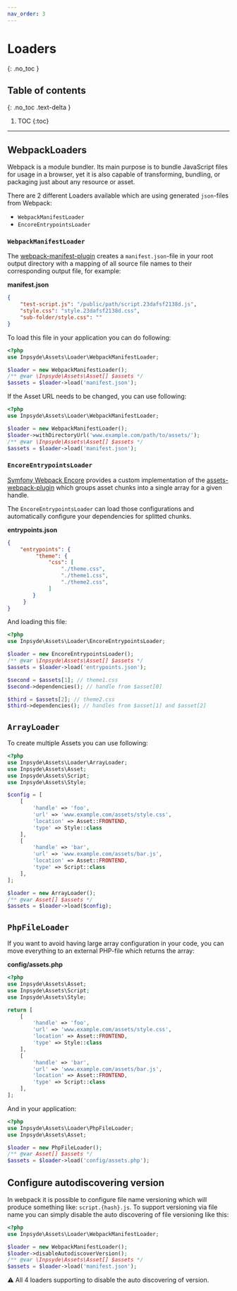 ```yaml
---
nav_order: 3
---
```

# Loaders
{: .no_toc }
## Table of contents
{: .no_toc .text-delta }
1. TOC
{:toc}
---

## WebpackLoaders
Webpack is a module bundler. Its main purpose is to bundle JavaScript files for usage in a browser, yet it is also capable of transforming, bundling, or packaging just about any resource or asset.

There are 2 different Loaders available which are using generated `json`-files from Webpack:

- `WebpackManifestLoader`
- `EncoreEntrypointsLoader`

### `WebpackManifestLoader`
The [webpack-manifest-plugin](https://www.npmjs.com/package/webpack-manifest-plugin) creates a `manifest.json`-file in your root output directory with a mapping of all source file names to their corresponding output file, for example:

**manifest.json**
```json
{
    "test-script.js": "/public/path/script.23dafsf2138d.js",
    "style.css": "style.23dafsf2138d.css",
    "sub-folder/style.css": ""
}
```

To load this file in your application you can do following:

```php
<?php
use Inpsyde\Assets\Loader\WebpackManifestLoader;

$loader = new WebpackManifestLoader();
/** @var \Inpsyde\Assets\Asset[] $assets */
$assets = $loader->load('manifest.json');
```

If the Asset URL needs to be changed, you can use following:

```php
<?php
use Inpsyde\Assets\Loader\WebpackManifestLoader;

$loader = new WebpackManifestLoader();
$loader->withDirectoryUrl('www.example.com/path/to/assets/');
/** @var \Inpsyde\Assets\Asset[] $assets */
$assets = $loader->load('manifest.json');
```

### `EncoreEntrypointsLoader`

[Symfony Webpack Encore](https://symfony.com/doc/current/frontend.html) provides a custom implementation of the [assets-webpack-plugin](https://www.npmjs.com/package/assets-webpack-plugin) which groups asset chunks into a single array for a given handle.

The `EncoreEntrypointsLoader` can load those configurations and automatically configure your dependencies for splitted chunks.

**entrypoints.json**

```json
{
    "entrypoints": {
         "theme": {
             "css": [
                 "./theme.css",
                 "./theme1.css",
                 "./theme2.css",
             ]
        }
     }
}
```

And loading this file:

```php
<?php
use Inpsyde\Assets\Loader\EncoreEntrypointsLoader;

$loader = new EncoreEntrypointsLoader();
/** @var \Inpsyde\Assets\Asset[] $assets */
$assets = $loader->load('entrypoints.json');

$second = $assets[1]; // theme1.css
$second->dependencies(); // handle from $asset[0]

$third = $assets[2]; // theme2.css
$third->dependencies(); // handles from $asset[1] and $asset[2]
```


## `ArrayLoader`

To create multiple Assets you can use following:

```php
<?php
use Inpsyde\Assets\Loader\ArrayLoader;
use Inpsyde\Assets\Asset;
use Inpsyde\Assets\Script;
use Inpsyde\Assets\Style;

$config = [
    [
        'handle' => 'foo',
        'url' => 'www.example.com/assets/style.css',
        'location' => Asset::FRONTEND,
        'type' => Style::class
    ],
    [
        'handle' => 'bar',
        'url' => 'www.example.com/assets/bar.js',
        'location' => Asset::FRONTEND,
        'type' => Script::class
    ],
];

$loader = new ArrayLoader();
/** @var Asset[] $assets */
$assets = $loader->load($config);
```

## `PhpFileLoader`

If you want to avoid having large array configuration in your code, you can move everything to an external PHP-file which returns the array:

**config/assets.php**
```php
<?php
use Inpsyde\Assets\Asset;
use Inpsyde\Assets\Script;
use Inpsyde\Assets\Style;

return [
    [
		'handle' => 'foo',
		'url' => 'www.example.com/assets/style.css',
		'location' => Asset::FRONTEND,
		'type' => Style::class
    ],
    [
		'handle' => 'bar',
		'url' => 'www.example.com/assets/bar.js',
		'location' => Asset::FRONTEND,
		'type' => Script::class
    ],
];
```

And in your application:

```php
<?php
use Inpsyde\Assets\Loader\PhpFileLoader;
use Inpsyde\Assets\Asset;

$loader = new PhpFileLoader();
/** @var Asset[] $assets */
$assets = $loader->load('config/assets.php');
```


## Configure autodiscovering version

In webpack it is possible to configure file name versioning which will produce something like: `script.{hash}.js`. To support versioning via file name you can simply disable the auto discovering of file versioning like this:

```php
<?php
use Inpsyde\Assets\Loader\WebpackManifestLoader;

$loader = new WebpackManifestLoader();
$loader->disableAutodiscoverVersion();
/** @var \Inpsyde\Assets\Asset[] $assets */
$assets = $loader->load('manifest.json');
```

:warning: All 4 loaders supporting to disable the auto discovering of version.
